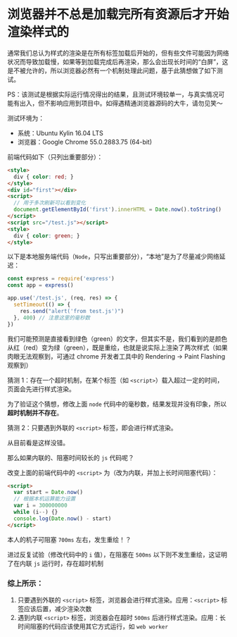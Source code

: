 # 浏览器并不总是加载完所有资源后才开始渲染样式的

通常我们总认为样式的渲染是在所有标签加载后开始的，但有些文件可能因为网络状况而导致加载慢，如果等到加载完成后再渲染，那么会出现长时间的“白屏”，这是不被允许的，所以浏览器必然有一个机制处理此问题，基于此猜想做了如下测试。

PS：该测试是根据实际运行情况得出的结果，且测试环境较单一，与真实情况可能有出入，但不影响应用到项目中。如得遇精通浏览器源码的大牛，请勿见笑～

测试环境为：

* 系统：Ubuntu Kylin 16.04 LTS
* 浏览器：Google Chrome 55.0.2883.75 (64-bit)

前端代码如下（只列出重要部分）：

```html
<style>
  div { color: red; }
</style>
<div id="first"></div>
<script>
  // 用于多次刷新可以看到变化
  document.getElementById('first').innerHTML = Date.now().toString()
</script>
<script src="/test.js"></script>
<style>
  div { color: green; }
</style>
```

以下是本地服务端代码（`Node`，只写出重要部分），“本地”是为了尽量减少网络延迟：

```js
const express = require('express')
const app = express()

app.use('/test.js', (req, res) => {
  setTimeout(() => {
    res.send("alert('from test.js')")
  }, 400) // 注意这里的毫秒数
})
```

我们可能预测是直接看到绿色（green）的文字，但其实不是，我们看到的是颜色从红（red）变为绿（green），既是重绘，也就是说实际上渲染了两次样式（如果肉眼无法观察到，可通过 chrome 开发者工具中的 Rendering -> Paint Flashing 观察到）

猜测 1：存在一个超时机制，在某个标签（如 `<script>`）载入超过一定的时间，页面会先进行样式渲染。

为了验证这个猜想，修改上面 `node` 代码中的毫秒数，结果发现并没有印象，所以**超时机制并不存在**。

猜测 2：只要遇到外联的 `<script>` 标签，即会进行样式渲染。

从目前看是这样没错。

那么如果内联的、阻塞时间较长的 `js` 代码呢？

改变上面的前端代码中的 `<script>` 为（改为内联，并加上长时间阻塞代码）：

```html
<script>
  var start = Date.now()
  // 根据本机运算能力设置
  var i = 300000000
  while (i--) {}
  console.log(Date.now() - start)
</script>
```

本人的机子可阻塞 `700ms` 左右，发生重绘！？

进过反复试验（修改代码中的 `i` 值），在阻塞在 `500ms` 以下则不发生重绘，这证明了在内联 `js` 运行时，存在超时机制

### 综上所示：

1. 只要遇到外联的 `<script>` 标签，浏览器会进行样式渲染。应用：`<script>` 标签应该后置，减少渲染次数
2. 遇到内联 `<script>` 标签，浏览器会在超时 `500ms` 后进行样式渲染。应用：长时间阻塞的代码应该使用其它方式运行，如 `web worker`
